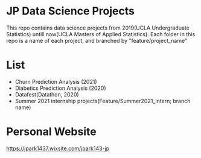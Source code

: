 # JP Data Science Projects
This repo contains data science projects from 2019(UCLA Undergraduate Statistics) untill now(UCLA Masters of Applied Statistics). 
Each folder in this repo is a name of each project, and branched by "feature/project_name" 

# List
- Churn Prediction Analysis (2021)
- Diabetics Prediction Analysis (2020)
- Datafest(Datathon, 2020)
- Summer 2021 internship projects(Feature/Summer2021_intern; branch name)

# Personal Website
https://jpark1437.wixsite.com/jpark143-jp
